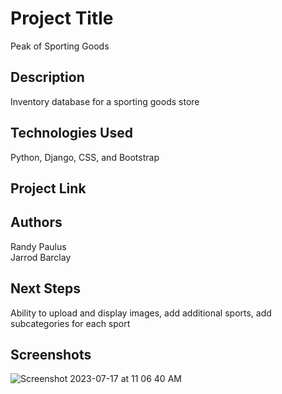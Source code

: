 # Project Title

Peak of Sporting Goods

## Description

Inventory database for a sporting goods store

## Technologies Used

Python, Django, CSS, and Bootstrap

## Project Link



## Authors

Randy Paulus <br>
Jarrod Barclay

## Next Steps

Ability to upload and display images, add additional sports, add subcategories for each sport

## Screenshots

![Screenshot 2023-07-17 at 11 06 40 AM](https://github.com/jbarcs92/sportsstore/assets/133605045/c1b33c2a-e23c-41df-99a2-c7954285a3f8)
